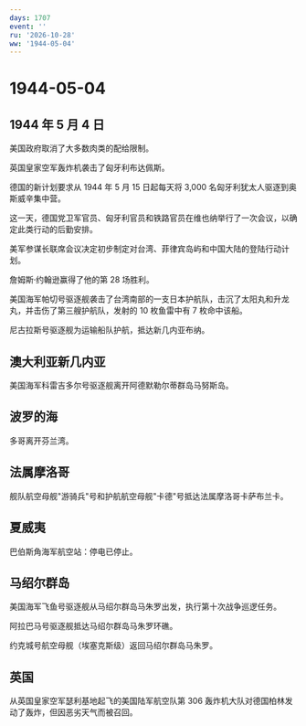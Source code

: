 ```yaml
---
days: 1707
event: ''
ru: '2026-10-28'
ww: '1944-05-04'
---
```


# 1944-05-04

## 1944 年 5 月 4 日

美国政府取消了大多数肉类的配给限制。

英国皇家空军轰炸机袭击了匈牙利布达佩斯。

德国的新计划要求从 1944 年 5 月 15 日起每天将 3,000
名匈牙利犹太人驱逐到奥斯威辛集中营。

这一天，德国党卫军官员、匈牙利官员和铁路官员在维也纳举行了一次会议，以确定此类行动的后勤安排。

美军参谋长联席会议决定初步制定对台湾、菲律宾岛屿和中国大陆的登陆行动计划。

詹姆斯·约翰逊赢得了他的第 28 场胜利。

美国海军帕切号驱逐舰袭击了台湾南部的一支日本护航队，击沉了太阳丸和升龙丸，并击伤了第三艘护航队，发射的
10 枚鱼雷中有 7 枚命中该船。

尼古拉斯号驱逐舰为运输船队护航，抵达新几内亚布纳。

## 澳大利亚新几内亚

美国海军科雷吉多尔号驱逐舰离开阿德默勒尔蒂群岛马努斯岛。

## 波罗的海

多哥离开芬兰湾。

## 法属摩洛哥

舰队航空母舰"游骑兵"号和护航航空母舰"卡德"号抵达法属摩洛哥卡萨布兰卡。

## 夏威夷

巴伯斯角海军航空站：停电已停止。

## 马绍尔群岛

美国海军飞鱼号驱逐舰从马绍尔群岛马朱罗出发，执行第十次战争巡逻任务。

阿拉巴马号驱逐舰抵达马绍尔群岛马朱罗环礁。

约克城号航空母舰（埃塞克斯级）返回马绍尔群岛马朱罗。

## 英国

从英国皇家空军瑟利基地起飞的美国陆军航空队第 306
轰炸机大队对德国柏林发动了轰炸，但因恶劣天气而被召回。